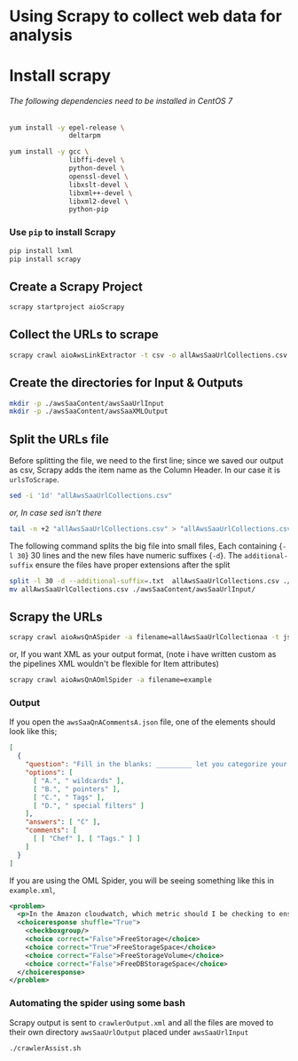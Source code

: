 # Using Scrapy to collect web data for analysis


# Install scrapy
###### The following dependencies need to be installed in CentOS 7
```sh
yum install -y epel-release \
               deltarpm

yum install -y gcc \
               libffi-devel \
               python-devel \
               openssl-devel \
               libxslt-devel \
               libxml++-devel \
               libxml2-devel \
               python-pip
```

### Use `pip` to install Scrapy
```sh
pip install lxml
pip install scrapy
```

## Create a Scrapy Project
```sh
scrapy startproject aioScrapy
```

## Collect the URLs to scrape
```sh
scrapy crawl aioAwsLinkExtractor -t csv -o allAwsSaaUrlCollections.csv
```

## Create the directories for Input & Outputs
```sh
mkdir -p ./awsSaaContent/awsSaaUrlInput
mkdir -p ./awsSaaContent/awsSaaXMLOutput
```

## Split the URLs file
Before splitting the file, we need to the first line; since we saved our output as csv, Scrapy adds the item name as the Column Header. In our case it is `urlsToScrape`.

```sh
sed -i '1d' "allAwsSaaUrlCollections.csv"
```
_or, In case sed isn't there_
```sh
tail -n +2 "allAwsSaaUrlCollections.csv" > "allAwsSaaUrlCollections.csv.tmp" && mv -f "allAwsSaaUrlCollections.csv.tmp" "allAwsSaaUrlCollections.csv"
```

The following command splits the big file into small files, Each containing {`-l 30`} 30 lines and the new files have numeric suffixes {`-d`}.
The `additional-suffix` ensure the files have proper extensions after the split

```sh
split -l 30 -d --additional-suffix=.txt  allAwsSaaUrlCollections.csv ./awsSaaContent/awsSaaUrlInput/urlList
mv allAwsSaaUrlCollections.csv ./awsSaaContent/awsSaaUrlInput/
```

## Scrapy the URLs
```sh
scrapy crawl aioAwsQnASpider -a filename=allAwsSaaUrlCollectionaa -t json -o awsSaaQnACommentsA.json
```
or, If you want XML as your output format, (note i have written custom as the pipelines XML wouldn't be flexible for Item attributes)
```sh
scrapy crawl aioAwsQnAOmlSpider -a filename=example
```
### Output
If you open the `awsSaaQnACommentsA.json` file, one of the elements should look like this;
```json
[
  {
    "question": "Fill in the blanks: _________ let you categorize your EC2 resources in different ways, for example, by purpose, owner, or environment.",
    "options": [
      [ "A.", " wildcards" ],
      [ "B.", " pointers" ],
      [ "C.", " Tags" ],
      [ "D.", " special filters" ]
    ],
    "answers": [ "C" ],
    "comments": [
      [ [ "Chef" ], [ "Tags." ] ]
    ]
  }
]
```
If you are using the OML Spider, you will be seeing something like this in `example.xml`,
```xml
<problem>
  <p>In the Amazon cloudwatch, which metric should I be checking to ensure that your DB Instance has enough free storage space?</p>
  <choiceresponse shuffle="True">
    <checkboxgroup/>
    <choice correct="False">FreeStorage</choice>
    <choice correct="True">FreeStorageSpace</choice>
    <choice correct="False">FreeStorageVolume</choice>
    <choice correct="False">FreeDBStorageSpace</choice>
  </choiceresponse>
</problem>
```

### Automating the spider using some bash
Scrapy output is sent to `crawlerOutput.xml` and all the files are moved to their own directory `awsSaaUrlOutput` placed under `awsSaaUrlInput`
```sh
./crawlerAssist.sh
```
